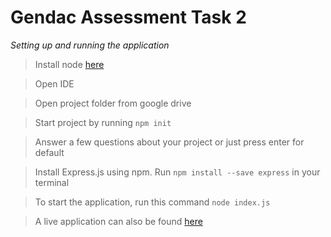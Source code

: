 # Gendac Assessment Task 2

*Setting up and running the application*
> Install node [here](https://nodejs.org/en/download/)

> Open IDE 

> Open project folder from google drive

> Start project by running `npm init`

> Answer a few questions about your project or just press enter for default

> Install Express.js using npm. Run `npm install --save express` in your terminal 

> To start the application, run this command `node index.js`

> A live application can also be found [here](https://gendacproductservice.azurewebsites.net/)